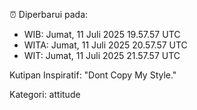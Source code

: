 ⏰ Diperbarui pada:
- WIB: Jumat, 11 Juli 2025 19.57.57 UTC
- WITA: Jumat, 11 Juli 2025 20.57.57 UTC
- WIT: Jumat, 11 Juli 2025 21.57.57 UTC

Kutipan Inspiratif:
"Dont Copy My Style."


Kategori: attitude

